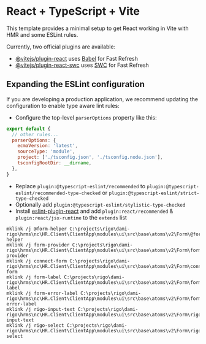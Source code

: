 # React + TypeScript + Vite

This template provides a minimal setup to get React working in Vite with HMR and some ESLint rules.

Currently, two official plugins are available:

- [@vitejs/plugin-react](https://github.com/vitejs/vite-plugin-react/blob/main/packages/plugin-react/README.md) uses [Babel](https://babeljs.io/) for Fast Refresh
- [@vitejs/plugin-react-swc](https://github.com/vitejs/vite-plugin-react-swc) uses [SWC](https://swc.rs/) for Fast Refresh

## Expanding the ESLint configuration

If you are developing a production application, we recommend updating the configuration to enable type aware lint rules:

- Configure the top-level `parserOptions` property like this:

```js
export default {
  // other rules...
  parserOptions: {
    ecmaVersion: 'latest',
    sourceType: 'module',
    project: ['./tsconfig.json', './tsconfig.node.json'],
    tsconfigRootDir: __dirname,
  },
}
```

- Replace `plugin:@typescript-eslint/recommended` to `plugin:@typescript-eslint/recommended-type-checked` or `plugin:@typescript-eslint/strict-type-checked`
- Optionally add `plugin:@typescript-eslint/stylistic-type-checked`
- Install [eslint-plugin-react](https://github.com/jsx-eslint/eslint-plugin-react) and add `plugin:react/recommended` & `plugin:react/jsx-runtime` to the `extends` list


```
mklink /j @form-helper C:\projects\rigo\dami-rigo\hrms\nc\HR.Client\ClientApp\modules\ui\src\base\atoms\v2\Form\@form-helper
mklink /j form-provider C:\projects\rigo\dami-rigo\hrms\nc\HR.Client\ClientApp\modules\ui\src\base\atoms\v2\Form\form-provider
mklink /j connect-form C:\projects\rigo\dami-rigo\hrms\nc\HR.Client\ClientApp\modules\ui\src\base\atoms\v2\Form\connect-form
mklink /j form-label C:\projects\rigo\dami-rigo\hrms\nc\HR.Client\ClientApp\modules\ui\src\base\atoms\v2\Form\form-label
mklink /j form-error-label C:\projects\rigo\dami-rigo\hrms\nc\HR.Client\ClientApp\modules\ui\src\base\atoms\v2\Form\form-error-label
mklink /j rigo-input-text C:\projects\rigo\dami-rigo\hrms\nc\HR.Client\ClientApp\modules\ui\src\base\atoms\v2\Form\rigo-input-text
mklink /j rigo-select C:\projects\rigo\dami-rigo\hrms\nc\HR.Client\ClientApp\modules\ui\src\base\atoms\v2\Form\rigo-select


```